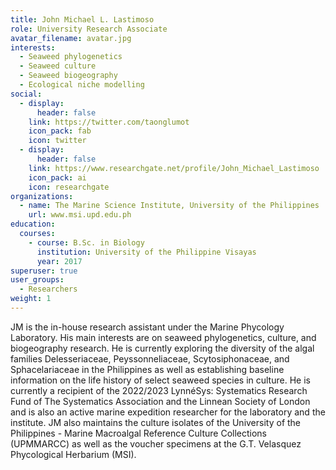 ```yaml
---
title: John Michael L. Lastimoso
role: University Research Associate
avatar_filename: avatar.jpg
interests:
  - Seaweed phylogenetics
  - Seaweed culture
  - Seaweed biogeography
  - Ecological niche modelling
social:
  - display:
      header: false
    link: https://twitter.com/taonglumot
    icon_pack: fab
    icon: twitter
  - display:
      header: false
    link: https://www.researchgate.net/profile/John_Michael_Lastimoso
    icon_pack: ai
    icon: researchgate
organizations:
  - name: The Marine Science Institute, University of the Philippines
    url: www.msi.upd.edu.ph
education:
  courses:
    - course: B.Sc. in Biology
      institution: University of the Philippine Visayas
      year: 2017
superuser: true
user_groups:
  - Researchers
weight: 1
---
```

JM is the in-house research assistant under the Marine Phycology Laboratory. His main interests are on seaweed phylogenetics, culture, and biogeography research. He is currently exploring the diversity of the algal families Delesseriaceae, Peyssonneliaceae, Scytosiphonaceae, and Sphacelariaceae in the Philippines as well as establishing baseline information on the life history of select seaweed species in culture. He is currently a recipient of the 2022/2023 LynnéSys: Systematics Research Fund of The Systematics Association and the Linnean Society of London and is also an active marine expedition researcher for the laboratory and the institute. JM also maintains the culture isolates of the University of the Philippines - Marine Macroalgal Reference Culture Collections (UPMMARCC) as well as the voucher specimens at the G.T. Velasquez Phycological Herbarium (MSI).